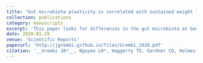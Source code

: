 ```yaml
---
title: "Gut microbiota plasticity is correlated with sustained weight loss on a low-carb or low-fat dietary intervention"
collection: publications
category: manuscripts
excerpt: 'This paper looks for differences in the gut microbiota at baseline that might predict successful, sustained weight loss on a low-carb or low-fat diet. We found that the plasticity (day-to-day variability) of the gut microbota was correlated with long-term (12-month) weight loss in a diet-dependent manner. We emphasize the importance of validation cohorts in microbiome studies to generalize findings.'
date: 2020-01-29
venue: 'Scientific Reports'
paperurl: 'http://jgrembi.github.io/files/Grembi_2020.pdf'
citation: '__Grembi JA*__, Nguyen LH*, Haggerty TD, Gardner CD, Holmes SP, Parsonnet J. (2020). &quot;Gut microbiota plasticity is correlated with sustained weight loss on a low-carb or low-fat dietary intervention.&quot; <i>Sci. Rep.</i>. 10(1).'
---
```


